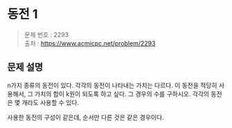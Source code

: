 # 동전 1

> 문제 번호 : 2293  
> 출처 : https://www.acmicpc.net/problem/2293

## 문제 설명

<p>n가지 종류의 동전이 있다. 각각의 동전이 나타내는 가치는 다르다. 이 동전을 적당히 사용해서, 그 가치의 합이 k원이 되도록 하고 싶다. 그 경우의 수를 구하시오. 각각의 동전은 몇 개라도 사용할 수 있다.</p>
<p>사용한 동전의 구성이 같은데, 순서만 다른 것은 같은 경우이다.</p>

